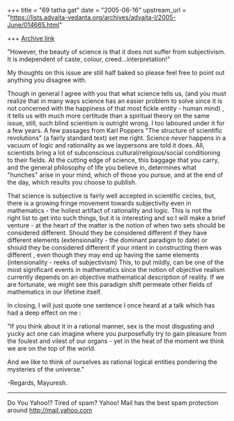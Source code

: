 +++
title = "69 tatha gat"
date = "2005-06-16"
upstream_url = "https://lists.advaita-vedanta.org/archives/advaita-l/2005-June/014665.html"

+++
[Archive link](https://lists.advaita-vedanta.org/archives/advaita-l/2005-June/014665.html)

"However, the beauty of science is that it does not
suffer from subjectivism. It is independent of caste,
colour, creed...interpretation!"

My thoughts on this issue are still half baked so
please feel free to point out anything you disagree
with.

Though in general I agree with you that what science
tells us, (and you must realize that in many ways
science has an easier problem to solve since it is not
concerned with the happiness of that most fickle
entity - human mind) , it tells us with much more
certitude than a spiritual theory on the same issue,
still, such blind scientism is outright wrong. I too
laboured under it for a few years. A few passages from
Karl Poppers "The structure of scientific revolutions"
(a fairly standard text) set me right. Science *never*
happens in a vacuum of logic and rationality as we
laypersons are told it does. All, scientists bring a
lot of subconscious cultural/religious/social
conditioning to their fields. At the cutting edge of
science, this baggage that you carry, and the general
philosophy of life you believe in, determines what
"hunches" arise in your mind, which of those you
pursue, and at the end of the day, which results you
choose to publish. 

That science is subjective is fairly well accepted in
scientific circles, but, there is a growing fringe
movement towards subjectivity even in mathematics -
the holiest artifact of rationality and logic. This is
not the right list to get into such things, but it is
interesting and so I will make a brief venture - at
the heart of the matter is the notion of when two sets
should be considered different. Should they be
considered different if they have different elements
(extensionality - the dominant paradigm to date) or
should they be considered different if your intent in
constructing them was different , even though they may
end up having the same elements (intensionality -
reeks of subjectivism) This, to put mildly, can be one
of the most significant events in mathematics since
the notion of objective realism currently depends on
an objective mathematical description of reality. If
we are fortunate, we might see this paradigm shift
permeate other fields of mathematics in our lifetime
itself.

In closing, I will just quote one sentence I once
heard at a talk which has had a deep effect on me :

"If you think about it in a rational manner, sex is
the most disgusting and yucky act one can imagine
where you purposefully try to gain pleasure from the
foulest and vilest of our organs - yet in the heat of
the moment we  think we are on the top of the world.

And we like to think of ourselves as rational logical
entities pondering the mysteries of the universe."

-Regards,
Mayuresh.

__________________________________________________
Do You Yahoo!?
Tired of spam?  Yahoo! Mail has the best spam protection around 
http://mail.yahoo.com 

